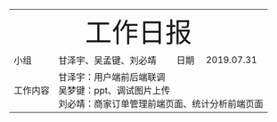 <center>
	<table>
		<tr>
			<td colspan="4">
			<center>
			<font size=12px>工作日报</font>
			</center>
		</td>
		</tr>
	    <tr>
		    <td >小组</td>  
		    <td >甘泽宇、吴孟键、刘必靖</td>  
		    <td >日期</td>  
		    <td >2019.07.31</td>  
	    </tr>
	    <tr>
		    <td >工作内容</td>  
	        <td colspan="3">
甘泽宇：用户端前后端联调<br/>
吴梦键：ppt、调试图片上传<br/>
刘必靖：商家订单管理前端页面、统计分析前端页面<br/>
</td>
   </tr>
</table>
</center>

<!--stackedit_data:
eyJoaXN0b3J5IjpbLTY4NzEyMTA1MiwtMzgwMTY5MDA3XX0=
-->